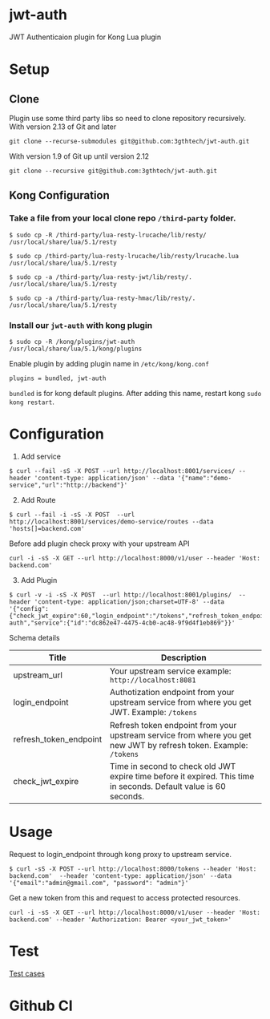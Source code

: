 # jwt-auth

JWT Authenticaion plugin for Kong Lua plugin

# Setup

## Clone

Plugin use some third party libs so need to clone repository recursively. 
With version 2.13 of Git and later
```
git clone --recurse-submodules git@github.com:3gthtech/jwt-auth.git
```

With version 1.9 of Git up until version 2.12
```
git clone --recursive git@github.com:3gthtech/jwt-auth.git
```

## Kong Configuration

### Take a file from your local clone repo `/third-party` folder.

```
$ sudo cp -R /third-party/lua-resty-lrucache/lib/resty/ /usr/local/share/lua/5.1/resty

$ sudo cp /third-party/lua-resty-lrucache/lib/resty/lrucache.lua /usr/local/share/lua/5.1/resty

$ sudo cp -a /third-party/lua-resty-jwt/lib/resty/. /usr/local/share/lua/5.1/resty

$ sudo cp -a /third-party/lua-resty-hmac/lib/resty/. /usr/local/share/lua/5.1/resty
```

### Install our `jwt-auth` with kong plugin

```
$ sudo cp -R /kong/plugins/jwt-auth /usr/local/share/lua/5.1/kong/plugins
```

Enable plugin by adding plugin name in `/etc/kong/kong.conf`

```
plugins = bundled, jwt-auth
```

`bundled` is for kong default plugins. After adding this name, restart kong `sudo kong restart`.

# Configuration

1. Add service

```
$ curl --fail -sS -X POST --url http://localhost:8001/services/ --header 'content-type: application/json' --data '{"name":"demo-service","url":"http://backend"}'
```

2. Add Route

```
$ curl --fail -i -sS -X POST  --url http://localhost:8001/services/demo-service/routes --data 'hosts[]=backend.com'
```

Before add plugin check proxy with your upstream API

```
curl -i -sS -X GET --url http://localhost:8000/v1/user --header 'Host: backend.com'
```

3. Add Plugin

```
$ curl -v -i -sS -X POST  --url http://localhost:8001/plugins/  --header 'content-type: application/json;charset=UTF-8' --data '{"config":{"check_jwt_expire":60,"login_endpoint":"/tokens","refresh_token_endpoint":"/tokens","upstream_url":"http://localhost:8081"},"name":"jwt-auth","service":{"id":"dc862e47-4475-4cb0-ac48-9f9d4f1eb869"}}'
```

Schema details

| Title | Description |
|-------|-------------|
| upstream_url | Your upstream service example: `http://localhost:8081` |
| login_endpoint | Authotization endpoint from your upstream service from where you get JWT. Example: `/tokens` |
| refresh_token_endpoint | Refresh token endpoint from your upstream service from where you get new JWT by refresh token. Example: `/tokens` |
| check_jwt_expire | Time in second to check old JWT expire time before it expired. This time in seconds. Default value is 60 seconds. |

# Usage

Request to login_endpoint through kong proxy to upstream service.

```
$ curl -sS -X POST --url http://localhost:8000/tokens --header 'Host: backend.com'  --header 'content-type: application/json' --data '{"email":"admin@gmail.com", "password": "admin"}'
```

Get a new token from this and request to access protected resources.

```
curl -i -sS -X GET --url http://localhost:8000/v1/user --header 'Host: backend.com' --header 'Authorization: Bearer <your_jwt_token>'
```

# Test

[Test cases](./t)

# Github CI